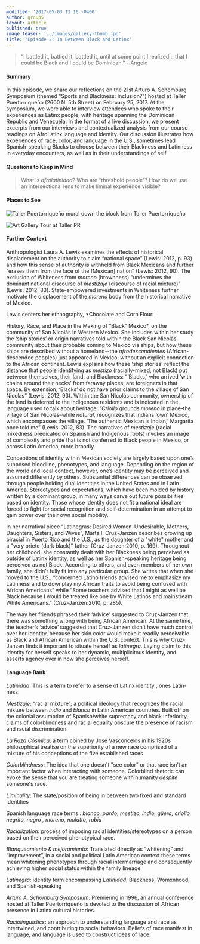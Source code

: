 ```yaml
---
modified: '2017-05-03 13:16 -0400'
author: group5
layout: article
published: true
image_teaser: '../images/gallery-thumb.jpg'
title: 'Episode 2: In Between Black and Latinx'
---
```

> “I battled it, battled it, battled it, until at some point I realized… that I could be Black and I could be Dominican.” - Angelo

#### Summary 

In this episode, we share our reflections on the 21st Arturo A. Schomburg Symposium (themed "Sports and Blackness: Inclusion?") hosted at Taller Puertorriqueño (2600 N. 5th Street) on February 25, 2017. At the symposium, we were able to interview attendees who spoke to their experiences as Latinx people, with heritage spanning the Dominican Republic and Venezuela.
In the format of a live discussion, we present excerpts from our interviews and contextualized analysis from our course readings on AfroLatinx language and identity. Our discussion illustrates how experiences of race, color, and language in the U.S., sometimes lead Spanish-speaking Blacks to choose between their Blackness and Latinness in everyday encounters, as well as in their understandings of self. 

#### Questions to Keep in Mind

> What is *afrolatinidad*? Who are “threshold people”? How do we use an intersectional lens to make liminal experience visible?

#### Places to See

![Taller Puertorriqueño mural down the block from Taller Puertorriqueño]({{site.url}}/images/20170213_160747.jpg)

![Art Gallery Tour at Taller PR]({{site.url}}/images/file_001.jpg)

#### Further Context 

Anthropologist Laura A. Lewis examines the effects of historical displacement on the authority to claim “national space” (Lewis: 2012, p. 93) and how this sense of authority is withheld from Black Mexicans and further “erases them from the face of the [Mexican] nation” (Lewis: 2012, 90). The exclusion of Whiteness from *moreno* (brownness) “undermines the dominant national discourse of *mestizaje* (discourse of racial mixture)” (Lewis: 2012, 83). State-empowered investments in Whiteness further motivate the displacement of the *moreno* body from the historical narrative of Mexico. 

Lewis centers her ethnography, *Chocolate and Corn Flour:

History, Race, and Place in the Making of “Black” Mexico*, on the community of San Nicolás in Western Mexico. She includes within her study the ‘ship stories’ or origin narratives told within the Black San Nicolás community about their probable coming to Mexico via ships, but how these ships are described without a homeland--the *afrodescendientes* (African-descended peoples) just appeared in Mexico, without an explicit connection to the African continent. Lewis explains how these ‘ship stories’ reflect <span class="soundcite" data-url="{{ site.audio }}AfroLatinxPodcast_Episode2.mp3" data-start="803000" data-end="826000" data-plays="1"> the distance that people identifying as *mestizo* (racially-mixed, not Black) put between themselves, their land, and Blackness: </span> “‘Blacks,’ who arrived ‘with chains around their necks’ from faraway places, are foreigners in that space. By extension, ‘Blacks’ do not have prior claims to the village of San Nicolas” (Lewis: 2012, 93). Within the San Nicolás community, ownership of the land is deferred to the indigenous residents and is indicated in the language used to talk about heritage: “*Criollo* grounds *moreno* in place–the village of San Nicolás–while *natural*, recognizes that Indians ‘own’ Mexico, which encompasses the village. ‘The authentic Mexican is Indian,’ Margarita once told me” (Lewis: 2012, 83). The narratives of *mestizaje* (racial mixedness predicated on Spanish and Indigenous roots) invokes an image of complexity and pride that is not conferred to Black people in Mexico, or across Latin America, more broadly.

Conceptions of identity within Mexican society are largely based upon one’s supposed bloodline, phenotypes, and language. Depending on the region of the world and local context, however, one’s identity may be perceived and assumed differently by others. Substantial differences can be observed through people holding dual identities in the United States and in Latin America. Stereotypes and expectations, which have been molded by history written by a dominant group, in many ways carve out future possibilities based on identity. Those whose identity does not fit a national ideal are forced to fight for social recognition and self-determination in an attempt to gain power over their own social mobility.
    
In her narratival piece “Latinegras: Desired Women–Undesirable, Mothers, Daughters, Sisters, and Wives”, Marta I. Cruz-Janzen describes growing up biracial in Puerto Rico and the U.S., as the daughter of a "white" mother and a "very prieto (dark black)" father (Cruz-Janzen:2010, p. 169). <span class="soundcite" data-url="{{ site.audio }}Rosalyn.mp3" data-start="943000" data-end="963000" data-plays="1"> Throughout her childhood, she constantly dealt with her Blackness being perceived as outside of Latinx identity, as well as her Spanish-speaking heritage being perceived as not Black. </span> According to others, and even members of her own family, she didn’t fully fit into any particular group. She writes that when she moved to the U.S., “concerned Latino friends advised me to emphasize my Latinness and to downplay my African traits to avoid being confused with African Americans” while “Some teachers advised that I might as well be Black because I would be treated like one by White Latinos and mainstream White Americans.” (Cruz-Janzen:2010, p. 285). 

The way her friends phrased their ‘advice’ suggested to Cruz-Janzen that there was something wrong with being African American. At the same time, the teacher’s ‘advice’ suggested that <span class="soundcite" data-url="{{ site.audio }}Angelo__Youre_black_you_need_to_accept_it_and_Spanish.mp3" data-start="0" data-end="33000" data-plays="1"> Cruz-Janzen didn’t have much control over her identity, because her skin color would make it readily perceivable as Black and African American within the U.S. context. </span> This is why Cruz-Janzen finds it important to situate herself as *latinegra*. Laying claim to this identity for herself speaks to her dynamic, multiplicitous identity, and asserts agency over in how she perceives herself.

#### Language Bank

*Latinidad*: This is a term to refer to a sense of <span class="soundcite" data-url="{{ site.audio }}RosaRivera.mp3" data-start="70000" data-end="84000" data-plays="1"> Latinx identity </span>, ones Latin-ness.


*Mestizaje*: “racial mixture”; a political ideology that recognizes the racial mixture between *indio* and *blanco* in Latin American countries. Built off on the colonial assumption of Spanish/white supremacy and black inferiority, claims of colorblindness and racial equality obscure the presence of racism and racial discrimination. 

*La Raza Cósmica*: a term coined by Jose Vasconcelos in his 1920s philosophical treatise on the superiority of a new race comprised of a mixture of his conceptions of the five established races

*Colorblindness*: The idea that one doesn't "see color" or that race isn't an important factor when interacting with someone. Colorblind rhetoric can evoke the sense that you are treating someone with humanity *despite* someone's race.

*Liminality*: The state/position of being in between two fixed and standard identities

<span class="soundcite" data-url="{{ site.audio }}Rosalyn.mp3" data-start="1134000" data-end="1154000" data-plays="1"> Spanish language race terms </span>: *blanco, pardo, mestizo, indio, güera, criollo, negrita,* <span class="soundcite" data-url="{{ site.audio }}Me_Gritaron_Negra.mp3" data-start="148000" data-end="160000" data-plays="1"> *negro* </span> *, moreno, mulatto,* *rubia*


*Racialization*: process of imposing racial identities/stereotypes on a person based on their perceived phenotypical race.

*Blanqueamiento & mejoramiento*: Translated directly as “whitening” and “improvement”, in a social and political Latin American context these terms mean whitening phenotypes through racial intermarriage and consequently achieving higher social status within the family lineage

*Latinegra*: identity term encompassing *Latinidad*, Blackness, Womxnhood, and Spanish-speaking

*Arturo A. Schomburg Symposium*: Premiering in 1996, an annual conference  hosted at Taller Puertorriqueño is devoted to the discussion of <span class="soundcite" data-url="{{ site.audio }}Evelynne_the_erasure_issue_at_stake.mp3" data-start="00000" data-end="12000" data-plays="1"> African presence in Latinx cultural histories. </span>


*Raciolinguistics*: an approach to understanding language and race as intertwined, and contributing to social behaviors. Beliefs of race manifest in language, and language is used to construct ideas of race.
